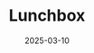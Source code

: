 ---  
layout: startup_page  
title: "Lunchbox"  
id: "lunchbox.io"  
permalink: "/lunchboxlunchbox.io03102025/"  
website: "https://lunchbox.io/"  
funding_round: "Strategic Investment"  
funding_amount: ""  
investors: "Shift4"  
about: "Lunchbox is a technology solution provider for enterprise restaurant brands, enabling them to scale their digital presence. The company specializes in app and web ordering, catering, order aggregation, guest engagement, and marketing, and its platform empowers over 5,000+ restaurant locations nationwide."  
markets: "Restaurant Technology, Apps, Food and Beverage, Marketing, Mobile, Restaurants, Software, Web Apps"  
hq: "New York, New York, United States"  
founded_year: "2019"  
linkedin: "https://www.linkedin.com/company/lunchboxtech"  
twitter: "https://twitter.com/lunchboxtech"  
instagram: ""  
facebook: "https://www.facebook.com/Lunchbox-104988520843610"  
crunchbase: "https://www.crunchbase.com/organization/lunchbox-technologies"  
pitchbook: "https://pitchbook.com/profiles/company/266397-31"  

date_display: "10-Mar-2025"  
date: "2025-03-10"

# SEO Optimization  
meta_title: "Lunchbox - Strategic Investment"  
meta_description: "Lunchbox, Lunchbox is a technology solution provider for enterprise restaurant brands, enabling them to scale their digital presence. The company specializes in..."  
meta_keywords: "Lunchbox, Restaurant Technology, Apps, Food and Beverage, Marketing, Mobile, Restaurants, Software, Web Apps, Strategic Investment funding"  
canonical_url: "https://startup.projectstartups.com/lunchboxlunchbox.io03102025/"  
---